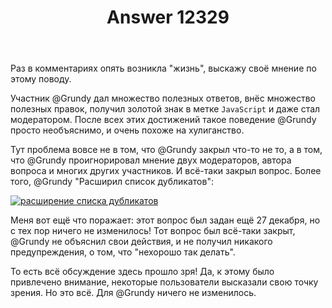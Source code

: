﻿---
title: "Answer 12329"
se.owner.user_id: 532877
se.owner.display_name: "Зонтик"
se.owner.link: "https://ru.meta.stackoverflow.com/users/532877/%d0%97%d0%be%d0%bd%d1%82%d0%b8%d0%ba"
se.answer_id: 12329
se.question_id: 12267
se.post_type: answer
se.is_accepted: False
---
<p>Раз в комментариях опять возникла &quot;жизнь&quot;, выскажу своё мнение по этому поводу.</p>
<p>Участник @Grundy дал множество полезных ответов, внёс множество полезных правок, получил золотой знак в метке <code>JavaScript</code> и даже стал модератором.
После всех этих достижений такое поведение @Grundy просто необъяснимо, и очень похоже на хулиганство.</p>
<p>Тут проблема вовсе не в том, что @Grundy закрыл что-то не то, а в том, что @Grundy проигнорировал мнение двух модераторов, автора вопроса и многих других участников. И всё-таки закрыл вопрос. Более того, @Grundy &quot;Расширил список дубликатов&quot;:</p>
<p><a href="https://i.stack.imgur.com/TyoWJ.png" rel="nofollow noreferrer"><img src="https://i.stack.imgur.com/TyoWJ.png" alt="расширение списка дубликатов" /></a></p>
<p>Меня вот ещё что поражает: этот вопрос был задан ещё 27 декабря, но с тех пор ничего не изменилось!  Тот вопрос был всё-таки закрыт, @Grundy не объяснил свои действия, и не получил никакого предупреждения, о том, что &quot;нехорошо так делать&quot;.</p>
<p>То есть всё обсуждение здесь прошло зря! Да, к этому было привлечено внимание, некоторые пользователи высказали свою точку зрения. Но это всё. Для @Grundy ничего не изменилось.</p>
